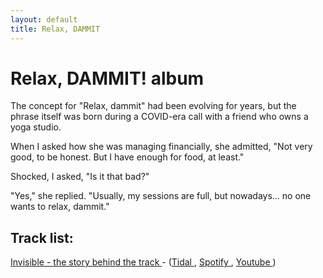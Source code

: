 ```yaml
---
layout: default
title: Relax, DAMMIT
---
```


# Relax, DAMMIT! album

The concept for "Relax, dammit" had been evolving for years, but the phrase itself was born during a COVID-era call with a friend who owns a yoga studio.
&nbsp;

When I asked how she was managing financially, she admitted, "Not very good, to be honest. But I have enough for food, at least."
&nbsp;

Shocked, I asked, "Is it that bad?"
&nbsp;

"Yes," she replied. "Usually, my sessions are full, but nowadays... no one wants to relax, dammit."
&nbsp;


## Track list:

<a href="Invisible.html" >Invisible - the story behind the track </a> - (<a href="https://tidal.com/album/468869519/track/468869520" target="_blank">Tidal </a>, <a href="https://open.spotify.com/track/1blCX35nhy2psOEtVRhoVf?si=9eae552e918247b4" target="_blank">Spotify </a>, <a href="https://www.youtube.com/watch?v=da_Tz9YdfbA&list=RDda_Tz9YdfbA" target="_blank">Youtube </a>)






